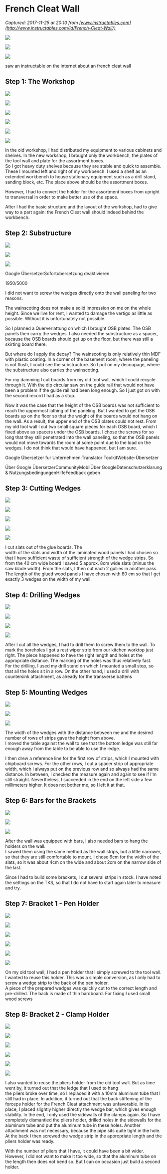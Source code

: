 # French Cleat Wall

_Captured: 2017-11-25 at 20:10 from [www.instructables.com](http://www.instructables.com/id/French-Cleat-Wall/)_

![](https://cdn.instructables.com/FV6/L2RV/JA8JILJR/FV6L2RVJA8JILJR.MEDIUM.jpg)

![](https://cdn.instructables.com/F7N/MK3S/JA8JILJF/F7NMK3SJA8JILJF.SMALL.jpg)

![](https://cdn.instructables.com/F7U/G28O/JA8JIMT8/F7UG28OJA8JIMT8.SMALL.jpg)

saw an instructable on the internet about an french cleat wall

## Step 1: The Workshop

![](https://cdn.instructables.com/FHA/G3FW/JA8JILQ4/FHAG3FWJA8JILQ4.MEDIUM.jpg)

![](https://cdn.instructables.com/FV5/YCJJ/JA8JILNK/FV5YCJJJA8JILNK.SMALL.jpg)

![](https://cdn.instructables.com/FKI/RAHE/JA8JILQH/FKIRAHEJA8JILQH.SMALL.jpg)

![](https://cdn.instructables.com/FGF/RVK2/JA8JILMS/FGFRVK2JA8JILMS.SMALL.jpg)

![](https://cdn.instructables.com/FAG/5YHY/JA8JILNL/FAG5YHYJA8JILNL.SMALL.jpg)

![](https://cdn.instructables.com/FIN/6HD5/JA8JILNO/FIN6HD5JA8JILNO.SMALL.jpg)

In the old workshop, I had distributed my equipment to various cabinets and shelves. In the new workshop, I brought only the workbench, the plates of the tool wall and plate for the assortment boxes.  
So I got heavy duty shelves because they are stable and quick to assemble. These I mounted left and right of my workbench. I used a shelf as an extended workbench to house stationary equipment such as a drill stand, sanding block, etc. The place above should be the assortment boxes.

However, I had to convert the holder for the assortment boxes from upright to transversal in order to make better use of the space.

After I had the basic structure and the layout of the workshop, had to give way to a part again: the French Cleat wall should indeed behind the workbench.

## Step 2: Substructure

![](https://cdn.instructables.com/FXI/PTOP/JA8JILW6/FXIPTOPJA8JILW6.MEDIUM.jpg)

![](https://cdn.instructables.com/F22/2DTM/JA8JILW8/F222DTMJA8JILW8.SMALL.jpg)

![](https://cdn.instructables.com/F6L/8IQ8/JA8JILW9/F6L8IQ8JA8JILW9.SMALL.jpg)

Google ÜbersetzerSofortubersetzung deaktivieren

1950/5000

I did not want to screw the wedges directly onto the wall paneling for two reasons.

The wainscoting does not make a solid impression on me on the whole height. Since we live for rent, I wanted to damage the vertigo as little as possible. Without it is unfortunately not possible.

So I planned a Querverlattung on which I brought OSB plates. The OSB panels then carry the wedges. I also needed the substructure as a spacer, because the OSB boards should get up on the floor, but there was still a skirting board there.

But where do I apply the decay? The wainscoting is only relatively thin MDF with plastic coating. In a corner of the basement room, where the paneling is not flush, I could see the substructure. So I put on my decoupage, where the substructure also carries the wainscoting.

For my damming I cut boards from my old tool wall, which I could recycle through it. With the dip circular saw on the guide rail that would not have been a problem if the guide rail had been long enough. So I just got on with the second record I had as a stop.

Now it was the case that the height of the OSB boards was not sufficient to reach the uppermost lathing of the paneling. But I wanted to get the OSB boards up on the floor so that the weight of the boards would not hang on the wall. As a result, the upper end of the OSB plates could not rest. From my old tool wall I cut two small square pieces for each OSB board, which I fixed above as spacers under the OSB boards. I chose the screws for so long that they still penetrated into the wall paneling, so that the OSB panels would not move towards the room at some point due to the load on the wedges. I do not think that would have happened, but I am sure.

Google Übersetzer fur Unternehmen:Translator ToolkitWebsite-Übersetzer

Über Google ÜbersetzerCommunityMobilÜber GoogleDatenschutzerklarung & NutzungsbedingungenHilfeFeedback geben

## Step 3: Cutting Wedges

![](https://cdn.instructables.com/FA1/TO1A/JA8JILZO/FA1TO1AJA8JILZO.MEDIUM.jpg)

![](https://cdn.instructables.com/FX4/5I8N/JA8JILZP/FX45I8NJA8JILZP.SMALL.jpg)

![](https://cdn.instructables.com/FDU/RNAI/JA8JIM0J/FDURNAIJA8JIM0J.SMALL.jpg)

![](https://cdn.instructables.com/FOA/IK0L/JA8JIM0X/FOAIK0LJA8JIM0X.SMALL.jpg)

![](https://cdn.instructables.com/FXD/OCMJ/JA8JIM1B/FXDOCMJJA8JIM1B.SMALL.jpg)

I cut slats out of the glue boards. The  
width of the slats and width of the laminated wood panels I had chosen so that I have sufficient waste of sufficient strength of the wedge strips. So from the 40 cm wide board I sawed 5 approx. 8cm wide slats (minus the saw blade width). From the slats, I then cut each 2 gullies in another pass. The length of the glued wood panels I have chosen with 80 cm so that I get exactly 3 wedges on the width of my wall.

## Step 4: Drilling Wedges

![](https://cdn.instructables.com/FST/FD7V/JA8JIM6H/FSTFD7VJA8JIM6H.MEDIUM.jpg)

![](https://cdn.instructables.com/FYT/R61H/JA8JIM6V/FYTR61HJA8JIM6V.SMALL.jpg)

![](https://cdn.instructables.com/FUG/V62O/JA8JIM7A/FUGV62OJA8JIM7A.SMALL.jpg)

![](https://cdn.instructables.com/FOU/FHXG/JA8JIM7D/FOUFHXGJA8JIM7D.SMALL.jpg)

After I cut all the wedges, I had to drill them to screw them to the wall. To mark the boreholes I got a rest wiper strip from our kitchen worktop just right. The piece happened to have the right length and holes at the appropriate distance. The marking of the holes was thus relatively fast.  
For the drilling, I used my drill stand on which I mounted a small stop, so that all the holes sit in a row. On the other hand, I used a drill with countersink attachment, as already for the transverse battens

## Step 5: Mounting Wedges

![](https://cdn.instructables.com/FHL/VWTW/JA8JIMAP/FHLVWTWJA8JIMAP.MEDIUM.jpg)

![](https://cdn.instructables.com/FBM/5C4P/JA8JIMB7/FBM5C4PJA8JIMB7.SMALL.jpg)

![](https://cdn.instructables.com/F2N/AJW1/JA8JIMB8/F2NAJW1JA8JIMB8.SMALL.jpg)

The width of the wedges with the distance between me and the desired number of rows of strips gave the height from above.  
I moved the table against the wall to see that the bottom ledge was still far enough away from the table to be able to use the ledge.

I then drew a reference line for the first row of strips, which I mounted with chipboard screws. For the other rows, I cut a spacer strip of appropriate width, which I always put on the previous row and so always had the same distance. In between, I checked the measure again and again to see if I'm still straight. Nevertheless, I succeeded in the end on the left side a few millimeters higher. It does not bother me, so I left it at that.

## Step 6: Bars for the Brackets

![](https://cdn.instructables.com/F1Z/1EB4/JA8JIMFT/F1Z1EB4JA8JIMFT.MEDIUM.jpg)

![](https://cdn.instructables.com/F93/UPBN/JA8JIMFU/F93UPBNJA8JIMFU.SMALL.jpg)

![](https://cdn.instructables.com/F7A/T4GE/JA8JIMG9/F7AT4GEJA8JIMG9.SMALL.jpg)

After the wall was equipped with bars, I also needed bars to hang the holders on the wall.  
I sawed them using the same method as the wall strips, but a little narrower, so that they are still comfortable to mount. I chose 6cm for the width of the slats, so it was about 4cm on the wide and about 2cm on the narrow side of the last.

Since I had to build some brackets, I cut several strips in stock. I have noted the settings on the TKS, so that I do not have to start again later to measure and try.

## Step 7: Bracket 1 - Pen Holder

![](https://cdn.instructables.com/F7P/N9LH/JA8JIMMC/F7PN9LHJA8JIMMC.MEDIUM.jpg)

![](https://cdn.instructables.com/FAZ/0K9N/JA8JIMMS/FAZ0K9NJA8JIMMS.SMALL.jpg)

![](https://cdn.instructables.com/F3N/PQOQ/JA8JIMMT/F3NPQOQJA8JIMMT.SMALL.jpg)

![](https://cdn.instructables.com/F8S/0ZM4/JA8JIMMU/F8S0ZM4JA8JIMMU.SMALL.jpg)

![](https://cdn.instructables.com/F7F/NE2N/JA8JIMMV/F7FNE2NJA8JIMMV.SMALL.jpg)

![](https://cdn.instructables.com/FKU/5F8Y/JA8JIMNB/FKU5F8YJA8JIMNB.SMALL.jpg)

On my old tool wall, I had a pen holder that I simply screwed to the tool wall. I wanted to reuse this holder. This was a simple conversion, as I only had to screw a wedge strip to the back of the pen holder.  
A piece of the prepared wedges was quickly cut to the correct length and pre-drilled. The back is made of thin hardboard. For fixing I used small wood screws

## Step 8: Bracket 2 - Clamp Holder

![](https://cdn.instructables.com/FT9/P8W9/JA8JIMZR/FT9P8W9JA8JIMZR.MEDIUM.jpg)

![](https://cdn.instructables.com/F3T/B51O/JA8JIN1C/F3TB51OJA8JIN1C.SMALL.jpg)

![](https://cdn.instructables.com/FSB/U5TX/JA8JIN1F/FSBU5TXJA8JIN1F.SMALL.jpg)

![](https://cdn.instructables.com/FR8/SRG1/JA8JIN1J/FR8SRG1JA8JIN1J.SMALL.jpg)

![](https://cdn.instructables.com/F6W/ROO8/JA8JIN1Z/F6WROO8JA8JIN1Z.SMALL.jpg)

![](https://cdn.instructables.com/FXJ/G5WR/JA8JIN2J/FXJG5WRJA8JIN2J.SMALL.jpg)

I also wanted to reuse the pliers holder from the old tool wall. But as time went by, it turned out that the ledge that I used to hang   
the pliers broke over time, so I replaced it with a 10mm aluminum tube that I still had in place. In addition, it turned out that the back stiffening of the forceps holder for the French Cleat attachment was unfavorable. In its place, I placed slightly higher directly the wedge bar, which gives enough stability. In the end, I only used the sidewalls of the clamps again. So I have completely dismantled the pliers holder, drilled holes in the sidewalls for the aluminum tube and put the aluminum tube in these holes. Another attachment was not necessary, because the pipe sits quite tight in the hole. At the back I then screwed the wedge strip in the appropriate length and the pliers holder was ready.

With the number of pliers that I have, it could have been a bit wider. However, I did not want to make it too wide, so that the aluminum tube on the length then does not bend so. But I can on occasion just build a second holder.
